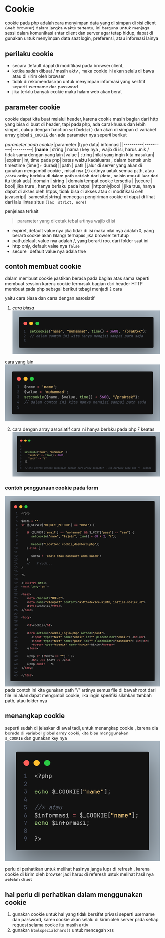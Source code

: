 # Cookie
cookie pada php adalah cara menyimpan data yang di simpan di sisi client (web browser) dalam jangka waktu tertentu,
ini berguna untuk menjaga sessi dalam komunikasi antar client dan server agar tetap hidup, 
dapat di gunakan untuk menyimpan data saat login, preferensi, atau informasi lainya  

## perilaku cookie  
- secara default dapat di modifikasi pada browser client,
- ketika sudah dibuat / masih aktv , maka cookie ini akan selalu di bawa atau di kirim oleh browser  
- tidak di rekomendasikan untuk menyimpan informasi yang senfitif seperti username dan password 
- jika terlalu banyak cookie maka halam web akan berat


## parameter cookie

cookie dapat kita buat melalui header, karena cookie masih bagian dari http yang bisa di buat di header, tapi pada php, ada cara khusus dan lebih simpel, cukup dengan function `setCookie()` dan akan di simpan di variabel array global `$_COOKIE`
dan ada parameter nya seperti berikut  

  *parameter pada cookie*
|parameter |type data| informasi|
|----------|----------|----------|
|**name**      | string   | nama / key nya , wajib di isi, harus unik / tidak sama dengan yang lain
|value     | string   |nilai yang ingin kita masukan|
|expirer   |int, time pada php| batas waktu kadaluarsa , dalam bentuk unix timestime (time()+ durasi)|
|path      | path | jalur di server yang akan di gunakan mengambil cookie , misal nya (`/`) artinya untuk semua path, atau `/data` artiny berlaku di dalam path setelah dari /data , selain atau di luar dari itu tidak ada|
|domain | string | domain tempat cookie tersedia |
|secure | bool| jika trure , hanya berlaku pada https|
|httponly|bool | jika true, hanya dapat di akses oleh htpps, tidak bisa di akses atau di modifikasi oleh javascript|
|samesite|string| mencegah pengiriman cookie di dapat di lihat dari lalu lintas situs `(lax, strict, none)`


penjelasa terkait
> parameter yang di cetak tebal artinya wajib di isi
- expiret, default value nya jika tidak di isi maka nilai nya adalah 0, yang berarti cookie akan hilang/ terhapus jika browser tertutup
- path,default value nya adalah /, yang berarti root dari folder saat ini
- http only, default value nya `false`
- secure , default value nya adala true


## contoh membuat cookie
dalam membuat cookie pastikan berada pada bagian atas sama seperti membuat session
karena cookie termasuk bagian dari header HTTP
membuat pada php sebagai berikut tebagi menjadi 2 cara 

yaitu cara biasa dan carra dengan assosiatif

1. *cara biasa*
![membuat ccokit](/foto/cookie_cara1.png)  

cara yang lain   
![cara biasa 2](/foto/cookie_cara2.png)  


2. cara dengan array assosiatif 
cara ini hanya berlaku pada php 7 keatas  
![cara array assosiatif](/foto/cookie_cara_array_assositf.png)


### contoh penggunaan cookie pada form

![contoh cookie pada form](/foto/cookie_contoh_pada_form.png)  
pada contoh ini kita gunakan path "/" artinya semua file di bawah root dari file ini akan dapat mengambil cookie, jika ingin spesifiki silahkan tambah path, atau folder nya 

## menangkap cookie

seperti sudah di jelaskan di awal tadi, untuk menangkap cookie , karena dia berada di variabel global array cooki, kita bisa menggunakan   
`$_COOKIE` dan gunakan key nya    
![menangkap cookie](/foto/menangkap_cookie.png)  

perlu di perhatikan untuk melihat hasilnya
janga lupa di refresh , karena cookie di kirim oleh browser jadi harus di referesh untuk melihat hasil nya setelah di set



## hal perlu di perhatikan dalam menggunakan cookie

1. gunakan cookie untuk hal yang tidak bersifat privasi seperti username dan password, karen cookie akan selalu di kirim oleh server pada setiap request selama cookie itu masih aktiv
2. gunakan `htmlspecialchars()` untuk mencegah xss
  